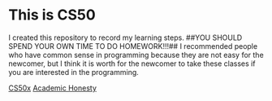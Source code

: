 # This is CS50
I created this repository to record my learning steps.
##YOU SHOULD SPEND YOUR OWN TIME TO DO HOMEWORK!!!##
I recommended people who have common sense in programming because they are not easy for the newcomer, but I think it is worth for the newcomer to take these classes if you are interested in the programming.

[CS50x](https://cs50.harvard.edu/x/2020/)
[Academic Honesty](https://cs50.harvard.edu/x/2020/syllabus/#academic-honesty)
